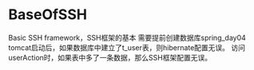 # BaseOfSSH
Basic SSH framework，SSH框架的基本
需要提前创建数据库spring_day04
tomcat启动后，如果数据库中建立了t_user表，则hibernate配置无误。
访问userAction时，如果表中多了一条数据，那么SSH框架配置无误。
